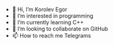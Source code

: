 - 👋 Hi, I’m Korolev Egor
- 👀 I’m interested in programming
- 🌱 I’m currently learning C++
- 💞️ I’m looking to collaborate on GitHub
- 📫 How to reach me Telegrams <a href="t.me/Eho_rus">

<!---
korolev-cloud/korolev-cloud is a ✨ special ✨ repository because its `README.md` (this file) appears on your GitHub profile.
You can click the Preview link to take a look at your changes.
--->
